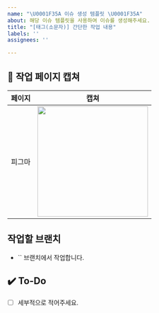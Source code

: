 ```yaml
---
name: "\U0001F35A 이슈 생성 템플릿 \U0001F35A"
about: 해당 이슈 템플릿을 사용하여 이슈를 생성해주세요.
title: "[태그(소문자)] 간단한 작업 내용"
labels: ''
assignees: ''

---
```


<!-- 작업 태그와 본인의 이름 태그를 label로 꼭 달아주세요! 본인을 assignees로 추가해주세요! -->

## 📝 작업 페이지 캡쳐
<!-- UI 구현이 아닐 경우 생략하셔도 됩니다. 생략하시는 경우 제목까지 완전히 지워주세요! -->
|    페이지    |   캡쳐   |
| :-------------: | :----------: |
| 피그마 | <img src = "" width ="250"> 

## 작업할 브랜치
- `` 브랜치에서 작업합니다.

## ✔️ To-Do
- [ ] 세부적으로 적어주세요.
